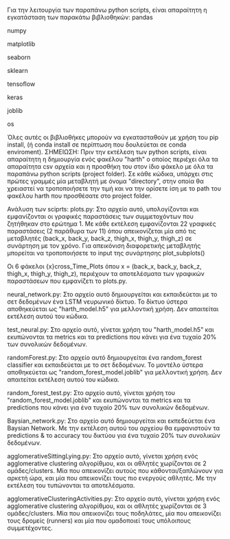 Για την λειτουργία των παραπάνω python scripts, είναι απαραίτητη η εγκατάσταση των παρακάτω βιβλιοθηκών:
pandas

numpy

matplotlib

seaborn

sklearn

tensoflow

keras

joblib

os

Όλες αυτές οι βιβλιοθήκες μπορούν να εγκατασταθούν με χρήση του pip install, (ή conda install σε περίπτωση που δουλεύεται σε conda enviroment).
ΣΗΜΕΙΩΣΗ: Πριν την εκτέλεση των python scripts, είναι απαραίτητη η δημιουργία ενός φακέλου "harth" ο οποίος περιέχει όλα τα απαραίτητα csv αρχεία και η προσθήκη του στον ίδιο φάκελο με όλα τα παραπάνω python scripts (project folder). 
Σε κάθε κώδικα, υπάρχει στις πρώτες γραμμές μία μεταβλητή με όνομα "directory", στην οποία θα χρειαστεί να τροποποιήσετε την τιμή και να την ορίσετε ίση με το path του φακέλου harth που προσθέσατε στο project folder. 

Ανάλυση των sciprts:
plots.py: Στο αρχείο αυτό, υπολογίζονται και εμφανίζονται οι γραφικές παραστάσεις των συμμετοχόντων που ζητήθηκαν στο ερώτημα 1. Με κάθε εκτέλεση εμφανίζονται 22 γραφικές παραστάσεις (2 παράθυρα των 11) όπου απεικονίζεται μία από τις μεταβλητές (back_x, back_y, back_z, thigh_x, thigh_y, thigh_z) σε συνάρτηση με τον χρόνο. 
Για απεικόνιση διαφορετικής μεταβλητής μπορείται να τροποποιήσετε το input της συνάρτησης plot_subplots()

Οι 6 φάκελοι {x}cross_Time_Plots όπου x = (back_x, back_y, back_z, thigh_x, thigh_y, thigh_z), περιέχουν τα αποτελέσματα των γραφικών παραστάσεων που εμφανίζετι το plots.py. 
  
neural_network.py: Στο αρχείο αυτό δημιουργείται και εκπαιδεύεται με το σετ δεδομένων ένα LSTM νευρωνικό δίκτυο. Το δίκτυο ύστερα αποθηκεύεται ως "harth_model.h5" για μελλοντική χρήση. Δεν απαιτείται εκτέλεση αυτού του κώδικα.

test_neural.py: Στο αρχείο αυτό, γίνεται χρήση του "harth_model.h5" και εκυπώνονται τα metrics και τα predictions που κάνει για ένα τυχαίο 20% των συνολικών δεδομένων. 

randomForest.py: Στο αρχείο αυτό δημιουργείται ένα random_forest classifier και εκπαιδεύεται με το σετ δεδομένων. Το μοντέλο ύστερα αποθηκεύεται ως "random_forest_model.joblib" για μελλοντική χρήση. Δεν απαιτείται εκτέλεση αυτού του κώδικα.

random_forest_test.py:  Στο αρχείο αυτό, γίνεται χρήση του "random_forest_model.joblib" και εκυπώνονται τα metrics και τα predictions που κάνει για ένα τυχαίο 20% των συνολικών δεδομένων. 

Baysian_network.py: Στο αρχείο αυτό δημιουργείται και εκπεδεύεται ένα Baysian Network. Με την εκτέλεση αυτού του αρχείου θα εμφανιστούν τα predictions & το accuracy του δικτύου για ένα τυχαίο 20% των συνολικών δεδομένων. 

agglomerativeSittingLying.py: Στο αρχείο αυτό, γίνεται χρήση ενός agglomerative clustering αλγορίθμου, και οι αθλητές χωρίζονται σε 2 ομάδες/clusters. Μία που απεικονίζει αυτούς που κάθονται/ξαπλώνουν για αρκετή ώρα, και μία που απεικονίζει τους πιο ενεργούς αθλητές. Με την εκτέλεση του τυπώνονται τα αποτελέσματα.

agglomerativeClusteringActivities.py: Στο αρχείο αυτό, γίνεται χρήση ενός agglomerative clustering αλγορίθμου, και οι αθλητές χωρίζονται σε 3 ομάδες/clusters. Μία που απεικονίζει τους ποδηλάτες, μία που απεικονίζει τους δρομείς (runners) και μία που ομαδοποιεί τους υπόλοιπους συμμετέχοντες. 


